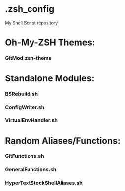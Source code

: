.zsh_config
======================
My Shell Script repository


Oh-My-ZSH Themes:
======================
### GitMod.zsh-theme


Standalone Modules:
======================
### BSRebuild.sh

### ConfigWriter.sh

### VirtualEnvHandler.sh


Random Aliases/Functions:
======================
### GitFunctions.sh

### GeneralFunctions.sh

### HyperTextStockShellAliases.sh

